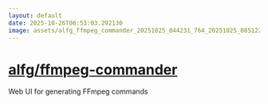 ```yaml
---
layout: default
date: 2025-10-26T06:53:03.292130
image: assets/alfg_ffmpeg_commander_20251025_044231_764_20251025_085122_23aa53--20251025T105132566--cropped.png
---
```


# [alfg/ffmpeg-commander](https://github.com/alfg/ffmpeg-commander/)

Web UI for generating FFmpeg commands
